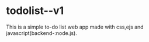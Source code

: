 # todolist--v1
This is a simple to-do list web app made with css,ejs and javascript(backend-:node.js).
